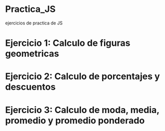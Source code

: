 # Practica_JS
ejercicios de practica de JS
# Ejercicio 1: Calculo de figuras geometricas

# Ejercicio 2: Calculo de porcentajes y descuentos

# Ejercicio 3: Calculo de moda, media, promedio y promedio ponderado